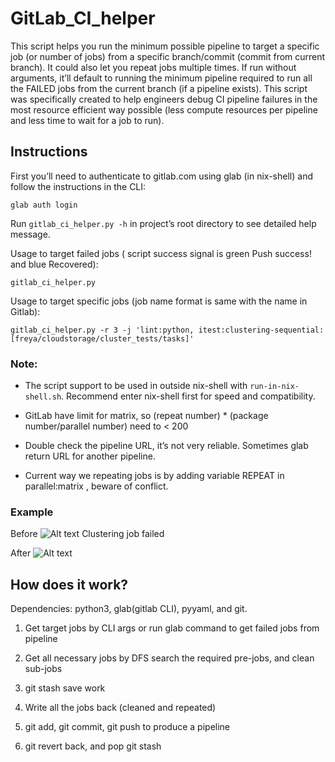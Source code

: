 # GitLab_CI_helper

This script helps you run the minimum possible pipeline to target a specific job (or number of jobs) from a specific branch/commit (commit from current branch). It could also let you repeat jobs multiple times. If run without arguments, it’ll default to running the minimum pipeline required to run all the FAILED jobs from the current branch (if a pipeline exists). This script was specifically created to help engineers debug CI pipeline failures in the most resource efficient way possible (less compute resources per pipeline and less time to wait for a job to run).

## Instructions

First you’ll need to authenticate to gitlab.com using glab (in nix-shell) and follow the instructions in the CLI:

`glab auth login`

Run `gitlab_ci_helper.py -h`  in project’s root directory to see detailed help message.

Usage to target failed jobs ( script success signal is  green Push success! and blue Recovered): 

`gitlab_ci_helper.py`

Usage to target specific jobs (job name format is same with the name in Gitlab): 

`gitlab_ci_helper.py -r 3 -j 'lint:python, itest:clustering-sequential: [freya/cloudstorage/cluster_tests/tasks]'`



### Note:

- The script support to be used in outside nix-shell with `run-in-nix-shell.sh`.  Recommend enter nix-shell first for speed and compatibility.

- GitLab have limit for matrix,  so (repeat number) * (package number/parallel number) need to < 200

- Double check the pipeline URL, it’s not very reliable. Sometimes glab return URL for another pipeline. 

- Current way we repeating jobs is  by adding variable REPEAT in parallel:matrix , beware of conflict.

### Example
Before
![Alt text](image.png)
Clustering job failed

After
![Alt text](image-1.png)


 

## How does it work?

Dependencies: python3, glab(gitlab CLI), pyyaml, and git.

1. Get target jobs by CLI args or run glab command to get failed jobs from pipeline

2. Get all necessary jobs by DFS search the required pre-jobs, and clean sub-jobs

3. git stash save work

4. Write all the jobs back (cleaned and repeated)

5. git add, git commit, git push to produce a pipeline

6. git revert back, and pop git stash

